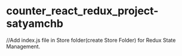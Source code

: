 # counter_react_redux_project-satyamchb

//Add index.js file in Store folder(create Store Folder) for Redux State Management.
